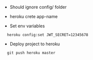 - Should ignore config/ folder

- heroku crete app-name

- Set env variables
``` 
  heroku config:set JWT_SECRET=12345678
```

- Deploy project to heroku
``` 
  git push heroku master
```